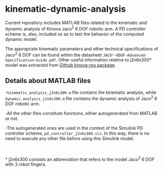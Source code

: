 # kinematic-dynamic-analysis
Current repository includes MATLAB files related to the kinematic and dynamic analysis of Kinova Jaco<sup>2</sup> 6 DOF robotic arm. Α PD controller scheme is, also, included so as to test the behavior of the computed dynamic model.

The appropriate kinematic parameters and other technical specifications of Jaco<sup>2</sup> 6 DOF can be found within the datasheet `JACO²-6DOF-Advanced-Specification-Guide.pdf`. Other useful information relative to j2n6s300* model was extracted from [Github kinova-ros package](https://github.com/Kinovarobotics/kinova-ros).

## Details about MATLAB files
-`kinematic_analysis_j2n6s300.m` file contains the kinematic analysis, while `dynamic_analysis_j2n6s300.m` file contains the dynamic analysis of Jaco<sup>2</sup> 6 DOF robotic arm. 

-All the other files constitute functions, either autogenerated from MATLAB or not. 

-The autogenerated ones are used in the context of the Simulink PD controller scheme, `pd_controller_j2n6s300.slx`. In this way, there is no need to execute any other file before using this Simulink model.

</br>
</br>
* j2n6s300 consists an abbreviation that refers to the model Jaco<sup>2</sup> 6 DOF with 3 robot fingers.
